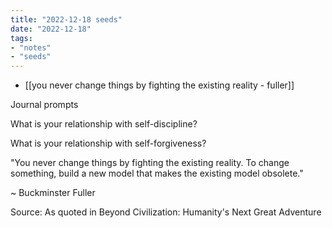 ```yaml
---
title: "2022-12-18 seeds"
date: "2022-12-18"
tags:
- "notes"
- "seeds"
---
```


- [[you never change things by fighting the existing reality - fuller]]

Journal prompts

What is your relationship with self-discipline?

What is your relationship with self-forgiveness?

"You never change things by fighting the existing reality. To change something, build a new model that makes the existing model obsolete."

~ Buckminster Fuller

Source: As quoted in Beyond Civilization: Humanity's Next Great Adventure​